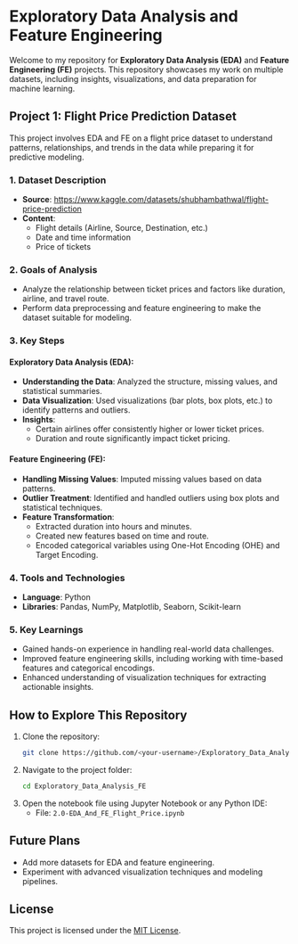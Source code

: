 # **Exploratory Data Analysis and Feature Engineering**

Welcome to my repository for **Exploratory Data Analysis (EDA)** and **Feature Engineering (FE)** projects. This repository showcases my work on multiple datasets, including insights, visualizations, and data preparation for machine learning.

## **Project 1: Flight Price Prediction Dataset**
This project involves EDA and FE on a flight price dataset to understand patterns, relationships, and trends in the data while preparing it for predictive modeling.

### **1. Dataset Description**
- **Source**: https://www.kaggle.com/datasets/shubhambathwal/flight-price-prediction
- **Content**:
  - Flight details (Airline, Source, Destination, etc.)
  - Date and time information
  - Price of tickets

### **2. Goals of Analysis**
- Analyze the relationship between ticket prices and factors like duration, airline, and travel route.
- Perform data preprocessing and feature engineering to make the dataset suitable for modeling.

### **3. Key Steps**
#### **Exploratory Data Analysis (EDA):**
- **Understanding the Data**: Analyzed the structure, missing values, and statistical summaries.
- **Data Visualization**: Used visualizations (bar plots, box plots, etc.) to identify patterns and outliers.
- **Insights**:
  - Certain airlines offer consistently higher or lower ticket prices.
  - Duration and route significantly impact ticket pricing.

#### **Feature Engineering (FE):**
- **Handling Missing Values**: Imputed missing values based on data patterns.
- **Outlier Treatment**: Identified and handled outliers using box plots and statistical techniques.
- **Feature Transformation**:
  - Extracted duration into hours and minutes.
  - Created new features based on time and route.
  - Encoded categorical variables using One-Hot Encoding (OHE) and Target Encoding.

### **4. Tools and Technologies**
- **Language**: Python  
- **Libraries**: Pandas, NumPy, Matplotlib, Seaborn, Scikit-learn  

### **5. Key Learnings**
- Gained hands-on experience in handling real-world data challenges.
- Improved feature engineering skills, including working with time-based features and categorical encodings.
- Enhanced understanding of visualization techniques for extracting actionable insights.

## **How to Explore This Repository**
1. Clone the repository:
   ```bash
   git clone https://github.com/<your-username>/Exploratory_Data_Analysis_FE.git
   ```
2. Navigate to the project folder:
   ```bash
   cd Exploratory_Data_Analysis_FE
   ```
3. Open the notebook file using Jupyter Notebook or any Python IDE:
   - File: `2.0-EDA_And_FE_Flight_Price.ipynb`

## **Future Plans**
- Add more datasets for EDA and feature engineering.
- Experiment with advanced visualization techniques and modeling pipelines.

## **License**
This project is licensed under the [MIT License](LICENSE).

